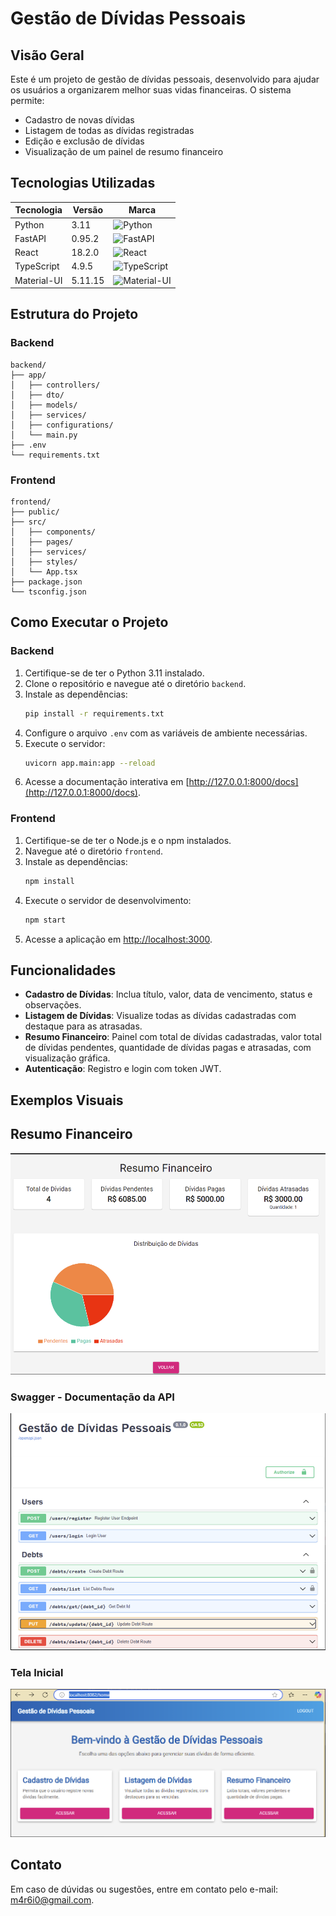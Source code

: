 # Gestão de Dívidas Pessoais

## Visão Geral
Este é um projeto de gestão de dívidas pessoais, desenvolvido para ajudar os usuários a organizarem melhor suas vidas financeiras. O sistema permite:
- Cadastro de novas dívidas
- Listagem de todas as dívidas registradas
- Edição e exclusão de dívidas
- Visualização de um painel de resumo financeiro

## Tecnologias Utilizadas

| Tecnologia    | Versão   | Marca                                      |
|---------------|----------|--------------------------------------------|
| Python        | 3.11     | <img src="https://upload.wikimedia.org/wikipedia/commons/c/c3/Python-logo-notext.svg" alt="Python" width="50"/> |
| FastAPI       | 0.95.2   | <img src="https://fastapi.tiangolo.com/img/logo-margin/logo-teal.png" alt="FastAPI" width="130"/> |
| React         | 18.2.0   | <img src="https://upload.wikimedia.org/wikipedia/commons/a/a7/React-icon.svg" alt="React" width="50"/> |
| TypeScript    | 4.9.5    | <img src="https://upload.wikimedia.org/wikipedia/commons/4/4c/Typescript_logo_2020.svg" alt="TypeScript" width="50"/> |
| Material-UI   | 5.11.15  | <img src="https://v4.mui.com/static/logo.png" alt="Material-UI" width="50"/> |

## Estrutura do Projeto

### Backend
```
backend/
├── app/
│   ├── controllers/
│   ├── dto/
│   ├── models/
│   ├── services/
│   ├── configurations/
│   └── main.py
├── .env
└── requirements.txt
```

### Frontend
```
frontend/
├── public/
├── src/
│   ├── components/
│   ├── pages/
│   ├── services/
│   ├── styles/
│   └── App.tsx
├── package.json
└── tsconfig.json
```

## Como Executar o Projeto

### Backend
1. Certifique-se de ter o Python 3.11 instalado.
2. Clone o repositório e navegue até o diretório `backend`.
3. Instale as dependências:
   ```bash
   pip install -r requirements.txt
   ```
4. Configure o arquivo `.env` com as variáveis de ambiente necessárias.
5. Execute o servidor:
   ```bash
   uvicorn app.main:app --reload
   ```
6. Acesse a documentação interativa em [http://127.0.0.1:8000/docs](http://127.0.0.1:8000/docs).

### Frontend
1. Certifique-se de ter o Node.js e o npm instalados.
2. Navegue até o diretório `frontend`.
3. Instale as dependências:
   ```bash
   npm install
   ```
4. Execute o servidor de desenvolvimento:
   ```bash
   npm start
   ```
5. Acesse a aplicação em [http://localhost:3000](http://localhost:3000).

## Funcionalidades
- **Cadastro de Dívidas**: Inclua título, valor, data de vencimento, status e observações.
- **Listagem de Dívidas**: Visualize todas as dívidas cadastradas com destaque para as atrasadas.
- **Resumo Financeiro**: Painel com total de dívidas cadastradas, valor total de dívidas pendentes, quantidade de dívidas pagas e atrasadas, com visualização gráfica.
- **Autenticação**: Registro e login com token JWT.

## Exemplos Visuais

## Resumo Financeiro
![Resumo Financeiro](docs/img-resume-fin.png)

### Swagger - Documentação da API
![Swagger](docs/img-swagger.png)

### Tela Inicial
![Tela Inicial](docs/img-home-app.png)


## Contato
Em caso de dúvidas ou sugestões, entre em contato pelo e-mail: m4r6i0@gmail.com.
